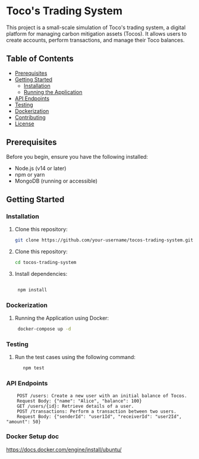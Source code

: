 # Toco's Trading System

This project is a small-scale simulation of Toco's trading system, a digital platform for managing carbon mitigation assets (Tocos). It allows users to create accounts, perform transactions, and manage their Toco balances.

## Table of Contents

- [Prerequisites](#prerequisites)
- [Getting Started](#getting-started)
    - [Installation](#installation)
    - [Running the Application](#running-the-application)
- [API Endpoints](#api-endpoints)
- [Testing](#testing)
- [Dockerization](#dockerization)
- [Contributing](#contributing)
- [License](#license)

## Prerequisites

Before you begin, ensure you have the following installed:

- Node.js (v14 or later)
- npm or yarn
- MongoDB (running or accessible)

## Getting Started

### Installation

1. Clone this repository:

   ```bash
   git clone https://github.com/your-username/tocos-trading-system.git

1. Clone this repository:
   ```bash
   cd tocos-trading-system

3. Install dependencies:
      ```bash
   
       npm install
### Dockerization

1. Running the Application using Docker:
    ```bash
     docker-compose up -d

### Testing

1. Run the test cases using the following command:
    ```bash
       npm test
   
### API Endpoints
        POST /users: Create a new user with an initial balance of Tocos.
        Request Body: {"name": "Alice", "balance": 100}
        GET /users/{id}: Retrieve details of a user.
        POST /transactions: Perform a transaction between two users.
        Request Body: {"senderId": "user1Id", "receiverId": "user2Id", "amount": 50}

### Docker Setup doc 
https://docs.docker.com/engine/install/ubuntu/